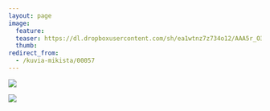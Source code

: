 ```yaml
---
layout: page
image:
  feature:
  teaser: https://dl.dropboxusercontent.com/sh/ea1wtnz7z734o12/AAA5r_O365wkq_UHhUX2QUjKa/mikin-kuvat/1/DSC60668-245px.jpg
  thumb:
redirect_from:
  - /kuvia-mikista/00057
---
```


[![](https://dl.dropboxusercontent.com/sh/ea1wtnz7z734o12/AADO6ve4PSOd1kJaMnRY66Xpa/mikin-kuvat/1/DSC60668-800px.jpg)](https://dl.dropboxusercontent.com/sh/ea1wtnz7z734o12/AACI9f-Rganu3TZhBoIXIn33a/mikin-kuvat/1/DSC60668.jpg)

[![](https://dl.dropboxusercontent.com/sh/ea1wtnz7z734o12/AACEkWmyI85NNP7Phxjrq37ua/mikin-kuvat/1/DSC42767-800px.jpg)](https://dl.dropboxusercontent.com/sh/ea1wtnz7z734o12/AACtVmO3pjhKYevgGOH5lATDa/mikin-kuvat/1/DSC42767.jpg)
